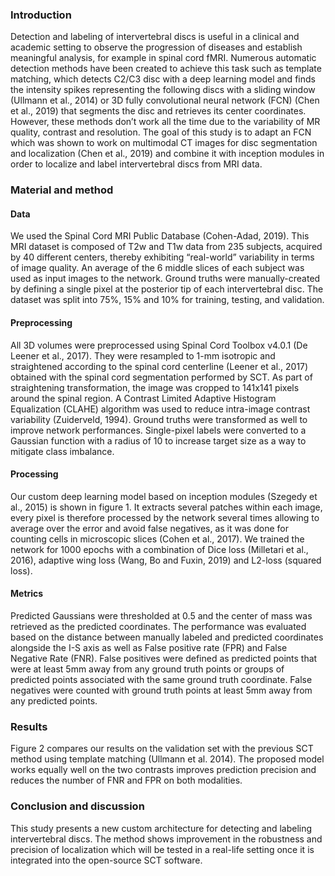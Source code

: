 ### Introduction 
Detection and labeling of intervertebral discs is useful in a clinical and academic setting to observe the progression of diseases and establish meaningful analysis, for example in spinal cord fMRI. Numerous automatic detection methods have been created to achieve this task such as template matching, which detects C2/C3 disc with a deep learning model and finds the intensity spikes representing the following discs with a sliding window (Ullmann et al., 2014) or 3D fully convolutional neural network (FCN)  (Chen et al., 2019) that segments the disc and retrieves its center coordinates. However, these methods don’t work all the time due to the variability of MR quality, contrast and resolution. The goal of this study is to adapt an FCN which was shown to work on multimodal CT images for disc segmentation and localization (Chen et al., 2019) and combine it with inception modules in order to localize and label intervertebral discs from MRI data.

### Material and method
#### Data
We used the Spinal Cord MRI Public Database (Cohen-Adad, 2019). This MRI dataset is composed of T2w and T1w data from 235 subjects, acquired by 40 different centers, thereby exhibiting “real-world” variability in terms of image quality. An average of the 6 middle slices of each subject was used as input images to the network. Ground truths were manually-created by defining a single pixel at the posterior tip of each intervertebral disc. The dataset was split into 75%, 15% and 10% for training, testing, and validation. 

#### Preprocessing
All 3D volumes were preprocessed using Spinal Cord Toolbox v4.0.1 (De Leener et al., 2017). They were resampled to 1-mm isotropic and straightened according to the spinal cord centerline (Leener et al., 2017) obtained with the spinal cord segmentation performed by SCT. As part of straightening transformation, the image was cropped to 141x141 pixels around the spinal region. A Contrast Limited Adaptive Histogram Equalization (CLAHE) algorithm was used to reduce intra-image contrast variability (Zuiderveld, 1994). Ground truths were transformed as well to improve network performances. Single-pixel labels were converted to a Gaussian function with a radius of 10 to increase target size as a way to mitigate class imbalance.

#### Processing
Our custom deep learning model based on inception modules (Szegedy et al., 2015) is shown in figure 1. It extracts several patches within each image, every pixel is therefore processed by the network several times allowing to average over the error and avoid false negatives, as it was done for counting cells in microscopic slices (Cohen et al., 2017).  We trained the network for 1000 epochs with a combination of Dice loss (Milletari et al., 2016), adaptive wing loss (Wang, Bo and Fuxin, 2019) and L2-loss (squared loss). 

#### Metrics
Predicted Gaussians were thresholded at 0.5 and the center of mass was retrieved as the predicted coordinates. The performance was evaluated based on the distance between manually labeled and predicted coordinates alongside the I-S axis as well as False positive rate (FPR) and False Negative Rate (FNR). False positives were defined as predicted points that were at least 5mm away from any ground truth points or groups of predicted points associated with the same ground truth coordinate. False negatives were counted with ground truth points at least 5mm away from any predicted points.

### Results 
Figure 2 compares our results on the validation set with the previous SCT method using template matching (Ullmann et al. 2014). The proposed model works equally well on the two contrasts improves prediction precision and reduces the number of FNR and FPR on both modalities.


### Conclusion and discussion 
This study presents a new custom architecture for detecting and labeling intervertebral discs. The method shows improvement in the robustness and precision of localization which will be tested in a real-life setting once it is integrated into the open-source SCT software.


